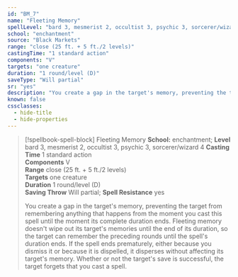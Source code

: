 ```yaml
---
id: "BM_7"
name: "Fleeting Memory"
spellLevel: "bard 3, mesmerist 2, occultist 3, psychic 3, sorcerer/wizard 4"
school: "enchantment"
source: "Black Markets"
range: "close (25 ft. + 5 ft./2 levels)"
castingTime: "1 standard action"
components: "V"
targets: "one creature"
duration: "1 round/level (D)"
saveType: "Will partial"
sr: "yes"
description: "You create a gap in the target's memory, preventing the target from remembering anything that happens from the moment you cast this spell until the moment its complete duration ends. Fleeting memory doesn't wipe out its target's memories until the end of its duration, so the target can remember the preceding rounds until the spell's duration ends. If the spell ends prematurely, either because you dismiss it or because it is dispelled, it disperses without affecting its target's memory.  Whether or not the target's save is successful, the target forgets that you cast a spell."
known: false
cssclasses:
  - hide-title
  - hide-properties
---
```


> [!spellbook-spell-block] Fleeting Memory
> **School:** enchantment; **Level** bard 3, mesmerist 2, occultist 3, psychic 3, sorcerer/wizard 4
> **Casting Time** 1 standard action  
> **Components** V  
> **Range** close (25 ft. + 5 ft./2 levels)  
> **Targets** one creature  
> **Duration** 1 round/level (D)  
> **Saving Throw** Will partial; **Spell Resistance** yes
> 
> You create a gap in the target's memory, preventing the target from remembering anything that happens from the moment you cast this spell until the moment its complete duration ends. Fleeting memory doesn't wipe out its target's memories until the end of its duration, so the target can remember the preceding rounds until the spell's duration ends. If the spell ends prematurely, either because you dismiss it or because it is dispelled, it disperses without affecting its target's memory.  Whether or not the target's save is successful, the target forgets that you cast a spell.